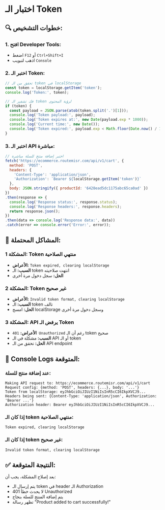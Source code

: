 # اختبار الـ Token

## 🔍 **خطوات التشخيص:**

### 1. **افتح Developer Tools:**
- اضغط `F12` أو `Ctrl+Shift+I`
- اذهب لتبويب `Console`

### 2. **اختبر الـ Token:**
```javascript
// تحقق من الـ token في localStorage
const token = localStorage.getItem('token');
console.log('Token:', token);

// فك تشفير الـ token لرؤية المحتوى
if (token) {
  const payload = JSON.parse(atob(token.split('.')[1]));
  console.log('Token payload:', payload);
  console.log('Token expires at:', new Date(payload.exp * 1000));
  console.log('Current time:', new Date());
  console.log('Token expired:', payload.exp < Math.floor(Date.now() / 1000));
}
```

### 3. **اختبر الـ API مباشرة:**
```javascript
// اختبر إضافة منتج للسلة مباشرة
fetch('https://ecommerce.routemisr.com/api/v1/cart', {
  method: 'POST',
  headers: {
    'Content-Type': 'application/json',
    'Authorization': `Bearer ${localStorage.getItem('token')}`
  },
  body: JSON.stringify({ productId: '6428ead5dc1175abc65ca0ad' })
})
.then(response => {
  console.log('Response status:', response.status);
  console.log('Response headers:', response.headers);
  return response.json();
})
.then(data => console.log('Response data:', data))
.catch(error => console.error('Error:', error));
```

## 🐛 **المشاكل المحتملة:**

### **المشكلة 1: Token منتهي الصلاحية**
- **الأعراض:** `Token expired, clearing localStorage`
- **السبب:** الـ token انتهت صلاحيته
- **الحل:** سجل دخول مرة أخرى

### **المشكلة 2: Token غير صحيح**
- **الأعراض:** `Invalid token format, clearing localStorage`
- **السبب:** الـ token تالف
- **الحل:** امسح localStorage وسجل دخول مرة أخرى

### **المشكلة 3: API يرفض الـ Token**
- **الأعراض:** `401 Unauthorized` رغم أن الـ token صحيح
- **السبب:** مشكلة في الـ API أو الـ token
- **الحل:** تحقق من الـ API endpoint

## 📝 **Console Logs المتوقعة:**

### **عند إضافة منتج للسلة:**
```
Making API request to: https://ecommerce.routemisr.com/api/v1/cart
Request config: {method: 'POST', headers: {...}, body: '...'}
Token from localStorage: eyJhbGciOiJIUzI1NiIsInR5cCI6IkpXVCJ9...
Headers being sent: {Content-Type: 'application/json', Authorization: 'Bearer ...'}
Authorization header: Bearer eyJhbGciOiJIUzI1NiIsInR5cCI6IkpXVCJ9...
```

### **إذا كان الـ token منتهي الصلاحية:**
```
Token expired, clearing localStorage
```

### **إذا كان الـ token غير صحيح:**
```
Invalid token format, clearing localStorage
```

## ✅ **النتيجة المتوقعة:**

بعد إصلاح المشكلة، يجب أن:
- يتم إرسال الـ token في header الـ Authorization
- لا يحدث خطأ 401 Unauthorized
- يتم إضافة المنتج للسلة بنجاح
- تظهر رسالة "Product added to cart successfully!"
